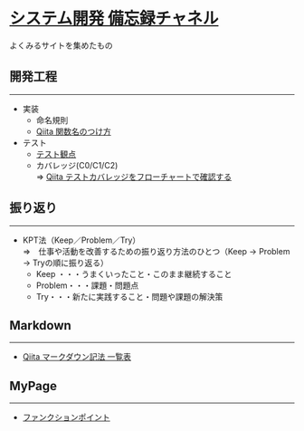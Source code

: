 # [システム開発 備忘録チャネル](https://mixplusk.github.io/mercury/)
よくみるサイトを集めたもの  
  

## 開発工程
---
* 実装
  * 命名規則
  * [Qiita 関数名のつけ方](https://qiita.com/KeithYokoma/items/2193cf79ba76563e3db6)
* テスト
  *  [テスト観点](test.md)
  * カバレッジ(C0/C1/C2)  
⇒ [Qiita テストカバレッジをフローチャートで確認する](https://qiita.com/mochio/items/c5d183fe5539d697bc27)  


## 振り返り
---
* KPT法（Keep／Problem／Try）  
⇒　仕事や活動を改善するための振り返り方法のひとつ（Keep → Problem → Tryの順に振り返る）
  * Keep ・・・うまくいったこと・このまま継続すること
  * Problem・・・課題・問題点
  * Try・・・新たに実践すること・問題や課題の解決策

## Markdown
---
* [Qiita マークダウン記法 一覧表](https://qiita.com/kamorits/items/6f342da395ad57468ae3)


## MyPage
---
* [ファンクションポイント](fp.md)